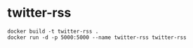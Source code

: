 twitter-rss
===========

```
docker build -t twitter-rss .
docker run -d -p 5000:5000 --name twitter-rss twitter-rss
```

